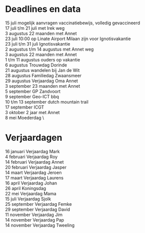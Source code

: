 # Deadlines en data
15 juli mogelijk aanvragen vaccinatiebewijs, volledig gevaccineerd \
17 juli t/m 21 juli met Irek weg \
3 augustus 22 maanden met Annet \
23 juli 10:00 op Linate Airport Milaan zijn voor Ignotisvakantie \
23 juli t/m 31 juli Ignotisvakantie \
2 augustus t/m 14 augustus met Annet weg \
3 augustus 22 maanden met Annet \
1 t/m 11 augustus ouders op vakantie \
6  augustus Trouwdag Dorinde \
21 augustus wandelen bij Jan de Wit \
28 augustus Familiedag Zwaansmeer \
29 augustus Verjaardag Oma Annet \
3 september 23 maanden met Annet \
5 september GP Zandvoort \
9 september Geo-ICT bbq \
10 t/m 13 september dutch mountain trail \
17 september ICGT \
3 oktober 2 jaar met Annet \
8 mei Moederdag \


# Verjaardagen
16 januari Verjaardag Mark \
4  februari Verjaardag Roy \
14 februari Verjaardag Annet \
20 februari Verjaardag Jasper \
14 maart Verjaardag Jeroen \
17 maart Verjaardag Laurens \
16 april Verjaardag Johan \
26 april Koningsdag \
22 mei Verjaardag Mama \
15 juli Verjaardag Sjolk \
25 september Verjaardag Femke \
29 september Verjaardag David \
11 november Verjaardag Jim \
14 november Verjaardag Pap \
14 november Verjaardag Tweeling
